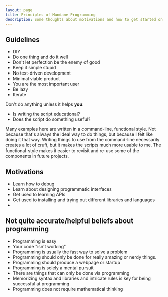 ```yaml
---
layout: page
title: Principles of Mundane Programming
description: Some thoughts about motivations and how to get started on day-to-day programming.
---
```


## Guidelines

- DIY
- Do one thing and do it well
- Don't let perfection be the enemy of good
- Keep it simple stupid
- No test-driven development
- Minimal viable product
- You are the most important user
- Be lazy
- Iterate

Don't do anything unless it helps **you**:

- Is writing the script educational?
- Does the script do something useful?

Many examples here are written in a command-line, functional style. Not because that's always the ideal way to do things, but because I felt like doing it that way. Writing things to use from the command-line necessarily creates a lot of cruft, but it makes the scripts much more usable to me. The functional-style makes it easier to revisit and re-use some of the components in future projects.




## Motivations

- Learn how to debug
- Learn about designing programmatic interfaces
- Get used to learning APIs
- Get used to installing and trying out different libraries and languages
- 



## Not quite accurate/helpful beliefs about programming

- Programming is easy
- Your code "isn't working"
- Programming is usually the fast way to solve a problem
- Programming should only be done for really amazing or nerdy things.
- Programming should produce a webpage or startup
- Programming is solely a mental pursuit
- There are things that can only be done via programming
- Memorizing syntax and libraries and intricate rules is key for being successful at programming 
- Programming does not require mathematical thinking
